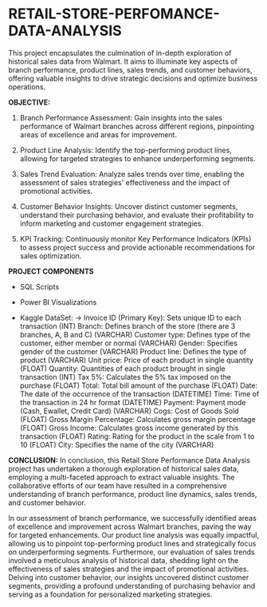 # RETAIL-STORE-PERFOMANCE-DATA-ANALYSIS
This project encapsulates the culmination of in-depth exploration of historical sales data from Walmart. It aims to illuminate key aspects of branch performance, product lines, sales trends, and customer behaviors, offering valuable insights to drive strategic decisions and optimize business operations.

**OBJECTIVE:**

1. Branch Performance Assessment: Gain insights into the sales performance of Walmart branches across different regions, pinpointing areas of excellence and areas for improvement.

2. Product Line Analysis: Identify the top-performing product lines, allowing for targeted strategies to enhance underperforming segments.

3. Sales Trend Evaluation: Analyze sales trends over time, enabling the assessment of sales strategies' effectiveness and the impact of promotional activities.

4. Customer Behavior Insights: Uncover distinct customer segments, understand their purchasing behavior, and evaluate their profitability to inform marketing and customer engagement strategies.

5. KPI Tracking: Continuously monitor Key Performance Indicators (KPIs) to assess project success and provide actionable recommendations for sales optimization.

**PROJECT COMPONENTS**
- SQL Scripts

- Power BI Visualizations

- Kaggle DataSet: ->
Invoice ID (Primary Key): Sets unique ID to each transaction (INT) 
Branch: Defines branch of the store (there are 3 branches, A, B and C) (VARCHAR)
Customer type: Defines type of the customer, either member or normal (VARCHAR)
Gender: Specifies gender of the customer (VARCHAR)
Product line: Defines the type of product (VARCHAR)
Unit price: Price of each product in single quantity (FLOAT)
Quantity: Quantities of each product brought in single transaction (INT)
Tax 5%: Calculates the 5% tax imposed on the purchase (FLOAT)
Total: Total bill amount of the purchase (FLOAT)
Date: The date of the occurrence of the transaction (DATETIME)
Time: Time of the transaction in 24 hr format (DATETIME)
Payment: Payment mode (Cash, Ewallet, Credit Card) (VARCHAR) 
Cogs: Cost of Goods Sold (FLOAT)
Gross Margin Percentage: Calculates gross margin percentage (FLOAT)
Gross Income: Calculates gross income generated by this transaction (FLOAT)
Rating: Rating for the product in the scale from 1 to 10 (FLOAT)
City: Specifies the name of the city (VARCHAR)

**CONCLUSION:**
In conclusion, this Retail Store Performance Data Analysis project has undertaken a thorough exploration of historical sales data, employing a multi-faceted approach to extract valuable insights. The collaborative efforts of our team have resulted in a comprehensive understanding of branch performance, product line dynamics, sales trends, and customer behavior.

In our assessment of branch performance, we successfully identified areas of excellence and improvement across Walmart branches, paving the way for targeted enhancements. 
Our product line analysis was equally impactful, allowing us to pinpoint top-performing product lines and strategically focus on underperforming segments. 
Furthermore, our evaluation of sales trends involved a meticulous analysis of historical data, shedding light on the effectiveness of sales strategies and the impact of promotional activities. 
Delving into customer behavior, our insights uncovered distinct customer segments, providing a profound understanding of purchasing behavior and serving as a foundation for personalized marketing strategies.




